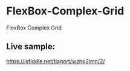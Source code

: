 # FlexBox-Complex-Grid
FlexBox Complex Grid

## Live sample:
https://jsfiddle.net/tiagort/wzhq2jmn/2/

